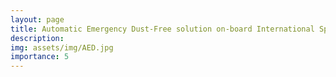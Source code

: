 ```yaml
---
layout: page
title: Automatic Emergency Dust-Free solution on-board International Space Station with Bi-GRU
description:
img: assets/img/AED.jpg
importance: 5
---
```

